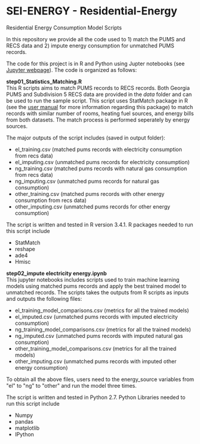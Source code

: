 # SEI-ENERGY - Residential-Energy
Residential Energy Consumption Model Scripts

In this repository we provide all the code used to 1) match the PUMS and RECS data and 2) impute energy consumption for unmatched PUMS records.

The code for this project is in R and Python using Jupter notebooks (see <a href = "http://jupyter.org/">Jupyter webpage</a>). The code is organized as follows:<br>

<b>step01_Statistics_Matching.R</b><br>
This R scripts aims to match PUMS records to RECS records. Both Georgia PUMS and Subdivision 5 RECS data 
are provided in the <i>data</i> folder and can be used to run the sample script. This script uses StatMatch package in R (see the 
<a href = "https://cran.r-project.org/web/packages/StatMatch/StatMatch.pdf">user manual</a> for more information regarding this package) to match records with similar number of rooms, heating fuel sources, and energy bills from both datasets. The match process
is performed seperately by energy sources. 

The major outputs of the script includes (saved in output folder):
<ul>
  <li> el_training.csv (matched pums records with electricity consumption from recs data)
  <li> el_imputing.csv (unmatched pums records for electricity consumption)
  <li> ng_training.csv (matched pums records with natural gas consumption from recs data)
  <li> ng_imputing.csv (unmatched pums records for natural gas consumption)
  <li> other_training.csv (matched pums records with other energy consumption from recs data)
  <li> other_imputing.csv (unmatched pums records for other energy consumption)
</ul>

The script is written and tested in R version 3.4.1.
R packages needed to run this script include<br>
<ul>
  <li>StatMatch
  <li>reshape
  <li>ade4
  <li>Hmisc
</ul>

<b>step02_impute electricity energy.ipynb</b><br>
This jupyter notebooks includes scripts used to train machine learning models using matched pums records and apply the best trained model 
to unmatched records. The scripts takes the outputs from R scripts as inputs and outputs the following files:<br>
<ul>
  <li> el_training_model_comparisons.csv (metrics for all the trained models)
  <li> el_imputed.csv (unmatched pums records with imputed electricity consumption)
  <li> ng_training_model_comparisons.csv (metrics for all the trained models)
  <li> ng_imputed.csv (unmatched pums records with imputed natural gas consumption)
  <li> other_training_model_comparisons.csv (metrics for all the trained models)
  <li> other_imputing.csv (unmatched pums records with imputed other energy consumption)
</ul>

To obtain all the above files, users need to the energy_source variables from "el" to "ng" to "other" and run the model three times.

The script is written and tested in Python 2.7.
Python Libraries needed to run this script include<br>
<ul>
  <li>Numpy
  <li>pandas
  <li>matplotlib
  <li>IPython
</ul>







